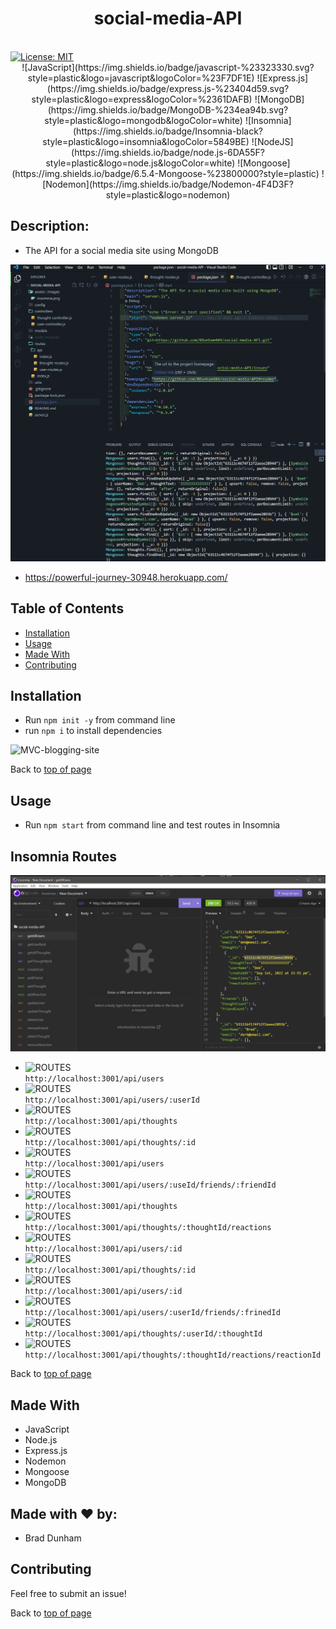 # <h1 align="center">social-media-API</h1> <br>[![License: MIT](https://img.shields.io/badge/License-MIT-yellow.svg)](https://opensource.org/licenses/MIT)
<center>
![JavaScript](https://img.shields.io/badge/javascript-%23323330.svg?style=plastic&logo=javascript&logoColor=%23F7DF1E)
![Express.js](https://img.shields.io/badge/express.js-%23404d59.svg?style=plastic&logo=express&logoColor=%2361DAFB)
![MongoDB](https://img.shields.io/badge/MongoDB-%234ea94b.svg?style=plastic&logo=mongodb&logoColor=white)
![Insomnia](https://img.shields.io/badge/Insomnia-black?style=plastic&logo=insomnia&logoColor=5849BE)
![NodeJS](https://img.shields.io/badge/node.js-6DA55F?style=plastic&logo=node.js&logoColor=white)
![Mongoose](https://img.shields.io/badge/6.5.4-Mongoose-%23800000?style=plastic)
![Nodemon](https://img.shields.io/badge/Nodemon-4F4D3F?style=plastic&logo=nodemon)
</center>

## Description: 

* The API for a social media site using MongoDB

![social-media-API](./assets/images/screenshot.png)

* <a href='https://powerful-journey-30948.herokuapp.com/'>https://powerful-journey-30948.herokuapp.com/</a>

## Table of Contents

- [Installation](#local-installation)
- [Usage](#usage)
- [Made With](#made-with)
- [Contributing](#contributing)

## Installation

* Run `npm init -y` from command line
* run `npm i` to install dependencies

![MVC-blogging-site](./assets/images/tech-blog-install.png)

Back to [top of page](# )

## Usage

* Run `npm start` from command line and test routes in Insomnia


## Insomnia Routes

![Insomnia](./assets/images/insomnia.png)

* ![ROUTES](https://img.shields.io/badge/GET-getAllUsers-blueviolet) <br>`http://localhost:3001/api/users`<br>
* ![ROUTES](https://img.shields.io/badge/GET-getUserById-blueviolet) <br>`http://localhost:3001/api/users/:userId`<br>
* ![ROUTES](https://img.shields.io/badge/GET-geAllThoughts-blueviolet) <br>`http://localhost:3001/api/thoughts`<br>
* ![ROUTES](https://img.shields.io/badge/GET-getThoughtById-blueviolet) <br>`http://localhost:3001/api/thoughts/:id`<br>
* ![ROUTES](https://img.shields.io/badge/POST-createUser-brightgreen) <br>`http://localhost:3001/api/users`<br>
* ![ROUTES](https://img.shields.io/badge/POST-addFriend-brightgreen) <br>`http://localhost:3001/api/users/:useId/friends/:friendId`<br>
* ![ROUTES](https://img.shields.io/badge/POST-addThought-brightgreen) <br>`http://localhost:3001/api/thoughts`<br>
* ![ROUTES](https://img.shields.io/badge/POST-addReaction-brightgreen) <br>`http://localhost:3001/api/thoughts/:thoughtId/reactions`<br>
* ![ROUTES](https://img.shields.io/badge/PUT-updateUser-orange) <br>`http://localhost:3001/api/users/:id`<br>
* ![ROUTES](https://img.shields.io/badge/PUT-updateThought-orange) <br>`http://localhost:3001/api/thoughts/:id`<br>
* ![ROUTES](https://img.shields.io/badge/DEL-deleteUser-red) <br>`http://localhost:3001/api/users/:id`<br>
* ![ROUTES](https://img.shields.io/badge/DEL-removeFriend-red) <br>`http://localhost:3001/api/users/:userId/friends/:frinedId`<br>
* ![ROUTES](https://img.shields.io/badge/DEL-deleteThought-red) <br>`http://localhost:3001/api/thoughts/:userId/:thoughtId`<br>
* ![ROUTES](https://img.shields.io/badge/DEL-removeReaction-red) <br>`http://localhost:3001/api/thoughts/:thoughtId/reactions/reactionId`<br>

Back to [top of page](# )

## Made With

* JavaScript
* Node.js
* Express.js
* Nodemon
* Mongoose
* MongoDB

## Made with ❤️ by:

* Brad Dunham

## Contributing

Feel free to submit an issue!

Back to [top of page](# )


